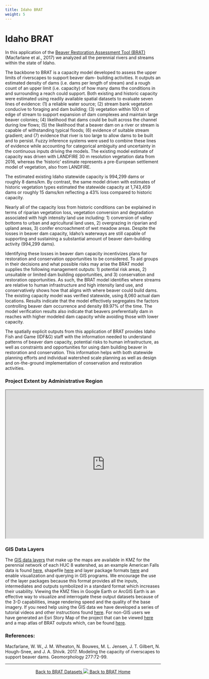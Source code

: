 ```yaml
---
title: Idaho BRAT
weight: 5
---
```

# Idaho BRAT


In this application of the [Beaver Restoration Assessment Tool (BRAT)](http://brat.riverscapes.xyz/
) (Macfarlane et al., 2017) we analyzed all the perennial rivers and streams within the
state of Idaho.

The backbone to BRAT is a capacity model developed to assess the upper limits of riverscapes to support beaver dam-
building activities. It outputs an estimated density of dams (i.e. dams per length of stream) and a rough count of an
upper limit (i.e. capacity) of how many dams the conditions in and surrounding a reach could support. Both existing
and historic capacity were estimated using readily available spatial datasets to evaluate seven lines of evidence: (1) a
reliable water source; (2) stream bank vegetation conducive to foraging and dam building; (3) vegetation within 100 m
of edge of stream to support expansion of dam complexes and maintain large beaver colonies; (4) likelihood that dams
could be built across the channel during low flows; (5) the likelihood that a beaver dam on a river or stream is capable
of withstanding typical floods; (6) evidence of suitable stream gradient; and (7) evidence that river is too large to allow
dams to be built and to persist. Fuzzy inference systems were used to combine these lines of evidence while accounting
for categorical ambiguity and uncertainty in the continuous inputs driving the models. The existing model estimate of
capacity was driven with LANDFIRE 30 m resolution vegetation data from 2016, whereas the ‘historic’ estimate
represents a pre-European settlement model of vegetation, also from LANDFIRE.

The estimated existing Idaho statewide capacity is 994,299 dams or roughly 8 dams/km. By contrast, the same model
driven with estimates of historic vegetation types estimated the statewide capacity at 1,743,459 dams or roughly 15
dams/km reflecting a 43% loss compared to historic capacity.

Nearly all of the capacity loss from historic conditions can be explained in terms of riparian vegetation loss, vegetation
conversion and degradation associated with high intensity land use including: 1) conversion of valley bottoms to urban
and agricultural land uses, 2) overgrazing in riparian and upland areas, 3) conifer encroachment of wet meadow areas.
Despite the losses in beaver dam capacity, Idaho’s waterways are still capable of supporting and sustaining a
substantial amount of beaver dam-building activity (994,299 dams).

Identifying these losses in beaver dam capacity incentivizes plans for restoration and conservation opportunities to be
considered. To aid groups in their decisions and what possible risks may arise the BRAT model supplies the following
management outputs: 1) potential risk areas, 2) unsuitable or limited dam building opportunities, and 3) conservation
and restoration opportunities. As such, the BRAT model identifies where streams are relative to human infrastructure
and high intensity land use, and conservatively shows how that aligns with where beaver could build dams.
The existing capacity model was verified statewide, using 8,060 actual dam locations. Results indicate that the model
effectively segregates the factors controlling beaver dam occurrence and density 89.97% of the time. The model
verification results also indicate that beavers preferentially dam in reaches with higher modeled dam capacity while
avoiding those with lower capacity.

The spatially explicit outputs from this application of BRAT provides Idaho Fish and Game (IDF&G) staff with the
information needed to understand patterns of beaver dam capacity, potential risks to human infrastructure, as well as
constraints and opportunities for using dam building beaver in restoration and conservation. This information helps with
both statewide planning efforts and individual watershed scale planning as well as design and on-the-ground
implementation of conservation and restoration activities.



### Project Extent by Administrative Region

<iframe src="https://www.google.com/maps/d/u/1/embed?mid=1xiJNQDCTb09D2GFxEtd3E5YH1MQXfo4g" width="640" height="480"></iframe>

### GIS Data Layers

The [GIS data layers](https://usu.box.com/s/prdjqq7jcu7vp3gr255qx4fyob5cnph6) that make up the maps are available in KMZ for the perennial network of each HUC 8 watershed, as an example American Falls data is found [here](https://usu.app.box.com/folder/80347951729), shapefile [here](https://usu.app.box.com/folder/80361904764) and layer package formats [here](https://usu.app.box.com/file/482465203637) and enable visualization and querying in GIS programs. We encourage the use of the layer packages because this format provides all the inputs, intermediates and outputs symbolized in a standard format which increases their usability. Viewing the KMZ files in Google Earth or ArcGIS Earth is an effective way to visualize and interrogate these output datasets because of the 3-D capabilities, image rendering speed and the quality of the base imagery. If you need help using the GIS data we have developed a series of tutorial videos and other instructions found [here](http://brat.riverscapes.xyz/Documentation/Documentation%20by%20Version/Outputs/WorkingWithBRATv3XOutputs.html). For non-GIS users we have generated an Esri Story Map of the project that can be viewed [here](https://usuonline.maps.arcgis.com/apps/Cascade/index.html?appid=904b557505564bc49f4a843a7aa3e593) and a map atlas of BRAT outputs which, can be found [here](https://usu.app.box.com/file/482747628927).


### References:

Macfarlane, W. W., J. M. Wheaton, N. Bouwes, M. L. Jensen, J. T. Gilbert, N. Hough-Snee, and J. A. Shivik. 2017. Modeling the capacity of riverscapes to support beaver dams. Geomorphology 277:72-99.

------
<div align="center">
	<a class="hollow button" href="{{ site.baseurl }}/BRATData/"><i class="fa fa-info-circle"></i> Back to BRAT Datasets </a>
	<a class="hollow button" href="{{ site.baseurl }}/"><img src="{{ site.baseurl }}/assets/images/favicons/favicon-16x16.png">  Back to BRAT Home </a>  
</div>
